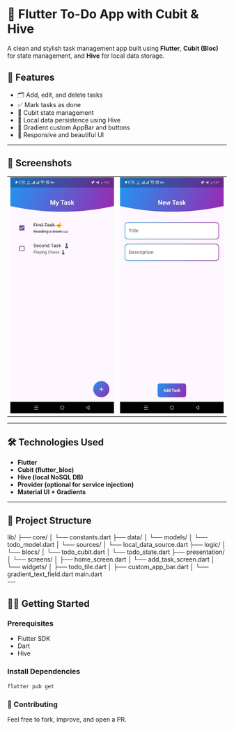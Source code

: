 # 📝 Flutter To-Do App with Cubit & Hive

A clean and stylish task management app built using **Flutter**, **Cubit (Bloc)** for state management, and **Hive** for local data storage.

## 🚀 Features

- 🗂 Add, edit, and delete tasks
- ✅ Mark tasks as done
- 🧠 Cubit state management
- 💾 Local data persistence using Hive
- 🎨 Gradient custom AppBar and buttons
- 📱 Responsive and beautiful UI

---

## 📸 Screenshots
<table>
<tr>
<td><img src="./images/home.jpg" width="270"  style="max-width: 100%;"></td>
<td><img src="./images/add_task.jpg" width="270"  style="max-width: 100%;"></td>
</tr>
</table>

---

## 🛠 Technologies Used

- **Flutter**
- **Cubit (flutter_bloc)**
- **Hive (local NoSQL DB)**
- **Provider (optional for service injection)**
- **Material UI + Gradients**

---

## 📁 Project Structure
 <div>
lib/
├── core/
│ └── constants.dart
├── data/
│ └── models/
│ └── todo_model.dart
│ └── sources/
│ └── local_data_source.dart
├── logic/
│ └── blocs/
│ └── todo_cubit.dart
│ └── todo_state.dart
├── presentation/
│ └── screens/
│ ├── home_screen.dart
│ └── add_task_screen.dart
│ └── widgets/
│ ├── todo_tile.dart
│ ├── custom_app_bar.dart
│ └── gradient_text_field.dart
main.dart
</div>
---

## 🧑‍💻 Getting Started

### Prerequisites

- Flutter SDK
- Dart
- Hive

### Install Dependencies

```bash
flutter pub get
```
### 🤝 Contributing
Feel free to fork, improve, and open a PR.